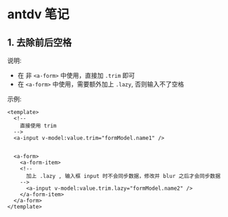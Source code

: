 <!--#region
@author 吴钦飞
@email wuqinfei@qq.com
@create date 2025-08-01 17:20:57
@modify date 2025-08-01 17:30:41
@desc [description]
#endregion-->

# antdv 笔记

## 1. 去除前后空格

说明:

* 在 非 `<a-form>` 中使用，直接加 `.trim` 即可
* 在 `<a-form>` 中使用，需要额外加上 `.lazy`, 否则输入不了空格

示例:

```vue
<template>
  <!--
    直接使用 trim
  -->
  <a-input v-model:value.trim="formModel.name1" />


  <a-form>
    <a-form-item>
    <!--
      加上 .lazy , 输入框 input 时不会同步数据，修改并 blur 之后才会同步数据
    -->
      <a-input v-model:value.trim.lazy="formModel.name2" />
    </a-form-item>
  </a-form>
</template>
```
